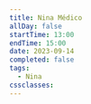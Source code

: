 ```yaml
---
title: Nina Médico
allDay: false
startTime: 13:00
endTime: 15:00
date: 2023-09-14
completed: false
tags:
  - Nina
cssclasses:
---
```

